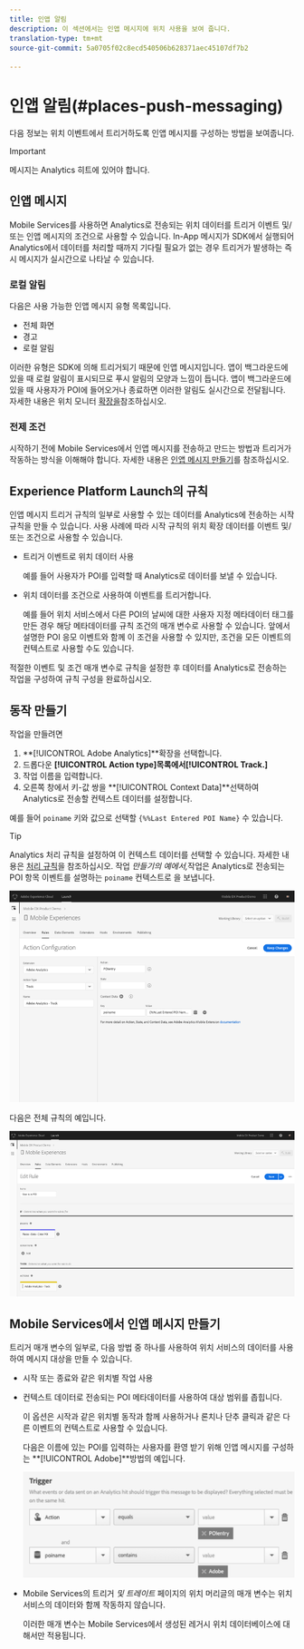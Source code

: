 ```yaml
---
title: 인앱 알림
description: 이 섹션에서는 인앱 메시지에 위치 사용을 보여 줍니다.
translation-type: tm+mt
source-git-commit: 5a0705f02c8ecd540506b628371aec45107df7b2

---
```



# 인앱 알림(#places-push-messaging)

다음 정보는 위치 이벤트에서 트리거하도록 인앱 메시지를 구성하는 방법을 보여줍니다.

>[!IMPORTANT]
>
>메시지는 Analytics 히트에 있어야 합니다.

## 인앱 메시지

Mobile Services를 사용하면 Analytics로 전송되는 위치 데이터를 트리거 이벤트 및/또는 인앱 메시지의 조건으로 사용할 수 있습니다. In-App 메시지가 SDK에서 실행되어 Analytics에서 데이터를 처리할 때까지 기다릴 필요가 없는 경우 트리거가 발생하는 즉시 메시지가 실시간으로 나타날 수 있습니다.

### 로컬 알림

다음은 사용 가능한 인앱 메시지 유형 목록입니다.

* 전체 화면
* 경고
* 로컬 알림

이러한 유형은 SDK에 의해 트리거되기 때문에 인앱 메시지입니다. 앱이 백그라운드에 있을 때 로컬 알림이 표시되므로 푸시 알림의 모양과 느낌이 듭니다. 앱이 백그라운드에 있을 때 사용자가 POI에 들어오거나 종료하면 이러한 알림도 실시간으로 전달됩니다. 자세한 내용은 위치 모니터 [확장을](/help/places-ext-aep-sdks/places-monitor-extension/places-monitor-extension.md)참조하십시오.

### 전제 조건

시작하기 전에 Mobile Services에서 인앱 메시지를 전송하고 만드는 방법과 트리거가 작동하는 방식을 이해해야 합니다. 자세한 내용은 [인앱 메시지 만들기](https://docs.adobe.com/content/help/en/mobile-services/using/messaging-ug/inapp-messages/t-in-app-message.html)를 참조하십시오.

##  Experience Platform Launch의 규칙

인앱 메시지 트리거 규칙의 일부로 사용할 수 있는 데이터를 Analytics에 전송하는 시작 규칙을 만들 수 있습니다. 사용 사례에 따라 시작 규칙의 위치 확장 데이터를 이벤트 및/또는 조건으로 사용할 수 있습니다.

* 트리거 이벤트로 위치 데이터 사용

   예를 들어 사용자가 POI를 입력할 때 Analytics로 데이터를 보낼 수 있습니다.

* 위치 데이터를 조건으로 사용하여 이벤트를 트리거합니다.

   예를 들어 위치 서비스에서 다른 POI의 날씨에 대한 사용자 지정 메타데이터 태그를 만든 경우 해당 메타데이터를 규칙 조건의 매개 변수로 사용할 수 있습니다. 앞에서 설명한 POI 응모 이벤트와 함께 이 조건을 사용할 수 있지만, 조건을 모든 이벤트의 컨텍스트로 사용할 수도 있습니다.

적절한 이벤트 및 조건 매개 변수로 규칙을 설정한 후 데이터를 Analytics로 전송하는 작업을 구성하여 규칙 구성을 완료하십시오.

## 동작 만들기

작업을 만들려면

1. **[!UICONTROL Adobe Analytics]**확장을 선택합니다.
1. 드롭다운 **[!UICONTROL Action type]**목록에서**[!UICONTROL Track.]**
1. 작업 이름을 입력합니다.
1. 오른쪽 창에서 키-값 쌍을 **[!UICONTROL Context Data]**선택하여 Analytics로 전송할 컨텍스트 데이터를 설정합니다.

예를 들어 `poiname` 키와 값으로 선택할 `{%%Last Entered POI Name}` 수 있습니다.

>[!TIP]
>
>Analytics 처리 규칙을 설정하여 이 컨텍스트 데이터를 선택할 수 있습니다. 자세한 내용은 [처리 규칙](https://docs.adobe.com/content/help/en/analytics/implementation/analytics-basics/ref-processing-rules.html)을 참조하십시오. 작업 *만들기의 예에서,*&#x200B;작업은 Analytics로 전송되는 POI 항목 이벤트를 설명하는 `poiname` 컨텍스트로 을 보냅니다.

![작업 만들기](/help/assets/configure-action.png)

다음은 전체 규칙의 예입니다.

![완료된 규칙](/help/assets/create-a-rule.png)

## Mobile Services에서 인앱 메시지 만들기

트리거 매개 변수의 일부로, 다음 방법 중 하나를 사용하여 위치 서비스의 데이터를 사용하여 메시지 대상을 만들 수 있습니다.

* 시작 또는 종료와 같은 위치별 작업 사용
* 컨텍스트 데이터로 전송되는 POI 메타데이터를 사용하여 대상 범위를 좁힙니다.

   이 옵션은 시작과 같은 위치별 동작과 함께 사용하거나 론치나 단추 클릭과 같은 다른 이벤트의 컨텍스트로 사용할 수 있습니다.

   다음은 이름에 있는 POI를 입력하는 사용자를 환영 받기 위해 인앱 메시지를 구성하는 **[!UICONTROL Adobe]**방법의 예입니다.

   ![트리거 매개 변수](/help/assets/trigger-parameters.png)

* Mobile Services의 트리거 *및 트레이트* 페이지의 위치 머리글의 매개 변수는 위치 서비스의 데이터와 함께 작동하지 않습니다.

   이러한 매개 변수는 Mobile Services에서 생성된 레거시 위치 데이터베이스에 대해서만 적용됩니다.